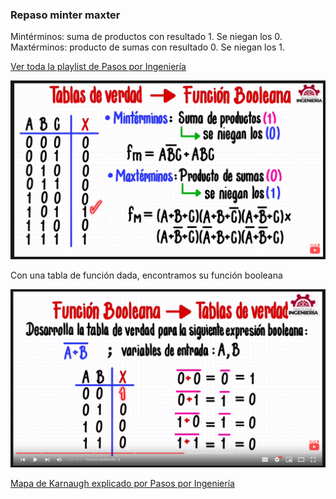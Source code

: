 ### Repaso minter maxter

Mintérminos: suma de productos con resultado 1. Se niegan los 0.
Maxtérminos: producto de sumas con resultado 0. Se niegan los 1.

[Ver toda la playlist de Pasos por Ingeniería](https://youtu.be/-CvjcwWYMCc)

![](114-assets/ppt-16-logic.png)

Con una tabla de función dada, encontramos su función booleana

![](114-assets/funcion_booleana.png)

[Mapa de Karnaugh explicado por Pasos por Ingeniería](https://youtu.be/TFiY6DqjBwQ)
